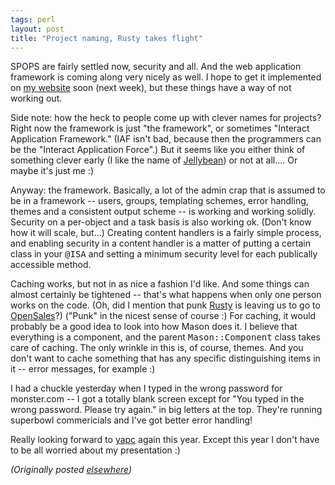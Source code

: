 ```yaml
---
tags: perl
layout: post
title: "Project naming, Rusty takes flight"
---
```




<p>SPOPS are fairly settled now, security and all. And the
web application framework is coming along very nicely as
well. I hope to get it implemented on <a
href="http://www.cwinters.com/">my website</a> soon (next
week), but these things have a way of not working out.

<p> <p>Side note: how the heck to people come up with clever
names for projects? Right now the framework is just "the
framework", or sometimes "Interact Application Framework."
(IAF isn't bad, because then the programmers can be the
"Interact Application Force".) But it seems like you either
think of something clever early (I like the name of <a
href="http://sourceforge.net/project/?group_id=2601">Jellybean</a>)
or not at all.... Or maybe it's just me :)

<p>Anyway: the framework. Basically, a lot of the admin
crap that is assumed to be in a framework -- users, groups,
templating schemes, error handling, themes and a consistent
output scheme -- is working and working solidly. Security on
a per-object and a task basis is also working ok. (Don't
know how it will scale, but...) Creating content handlers is
a fairly simple process, and enabling security in a content
handler is a matter of putting a certain class in your
<tt>@ISA</tt> and setting a minimum security level for each
publically accessible method.

<p>Caching works, but not in as nice a fashion I'd like.
And some things can almost certainly be tightened -- that's what
happens when only one person works on the code. (Oh, did I
mention that punk <a
href="http://www.kuro5hin.org/?op=displaystory;sid=2000/6/7/151425/7439">Rusty</a>
is leaving us to go to <a
href="http://www.opensales.org/">OpenSales</a>?) ("Punk" in
the nicest sense of course :) For
caching, it would probably be a good idea to look into how
Mason does it. I believe that everything is a component, and
the parent <tt>Mason::Component</tt> class takes care of
caching. The only wrinkle in this is, of course, themes. And
you don't want to cache something that has any specific
distinguishing items in it -- error messages, for example :)

<p> <p>I had a chuckle yesterday when I typed in the wrong
password for monster.com -- I got a totally blank screen
except for "You typed in the wrong password. Please try
again." in big letters at the top. They're running superbowl
commericials and I've got better error handling!

<p>Really looking forward to <a
href="http://www.yapc.org/America/">yapc</a> again this
year. Except this year I don't have to be all worried about
my presentation :)

<p><em>(Originally posted <a href="http://www.advogato.org/person/cwinters/diary.html?start=3">elsewhere</a>)</em></p>



